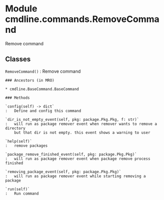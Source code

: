 Module cmdline.commands.RemoveCommand
=====================================
Remove command

Classes
-------

`RemoveCommand()`
:   Remove command

    ### Ancestors (in MRO)

    * cmdline.BaseCommand.BaseCommand

    ### Methods

    `config(self) ‑> dict`
    :   Define and config this command

    `dir_is_not_empty_event(self, pkg: package.Pkg.Pkg, f: str)`
    :   will run as package remover event when remover wants to remove a directory
        but that dir is not empty. this event shows a warning to user

    `help(self)`
    :   remove packages

    `package_remove_finished_event(self, pkg: package.Pkg.Pkg)`
    :   will run as package remover event when package remove process finished

    `removing_package_event(self, pkg: package.Pkg.Pkg)`
    :   will run as package remover event while starting removing a package

    `run(self)`
    :   Run command